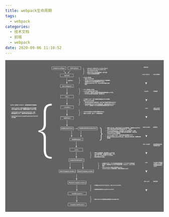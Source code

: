 ```yaml
---
title: webpack生命周期
tags:
  - webpack
categories:
  - 技术文档
  - 前端
  - webpack
date: 2020-09-06 11:10:52
---
```

![](./webpack生命周期/2020-09-06-11-11-15.png)